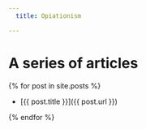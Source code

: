 ```yaml
---
  title: Opiationism

---
```


# A series of articles

{% for post in site.posts %}

* [{{ post.title }}]({{ post.url }})

{% endfor %}
